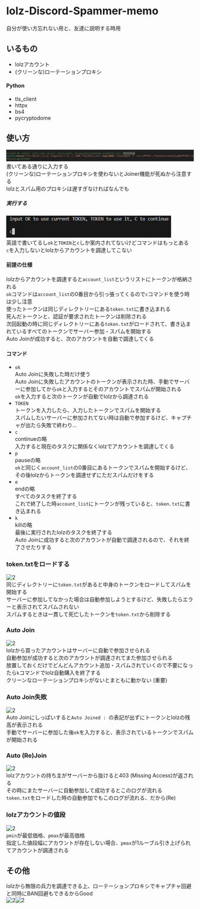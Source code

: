 # lolz-Discord-Spammer-memo
自分が使い方忘れない用と、友達に説明する時用
## いるもの
- lolzアカウント
- (クリーンな)ローテーションプロキシ
#### Python
- tls_client
- httpx
- bs4
- pycryptodome
## 使い方
![0](0.png)  
書いてある通りに入力する  
(クリーンな)ローテーションプロキシを使わないとJoiner機能が死ぬから注意する  
lolzとスパム用のプロキシは遅すぎなければなんでも  
##### 実行する  
![0](1.png)  
英語で書いてるし```ok```と```TOKEN```と```c```しか案内されてないけどコマンドはもっとある  
```c```を入力しないとlolzからアカウントを調達してこない
#### 前提の仕様
lolzからアカウントを調達すると```account_list```というリストにトークンが格納される  
```ok```コマンドは```account_list```の0番目から引っ張ってくるので```c```コマンドを使う時は少し注意  
使ったトークンは同じディレクトリーにある```token.txt```に書き込まれる  
死んだトークンと、認証が要求されたトークンは削除される  
次回起動の時に同じディレクトリーにある```token.txt```がロードされて、書き込まれているすべてのトークンでサーバー参加・スパムを開始する  
Auto Joinが成功すると、次のアカウントを自動で調達してくる
#### コマンド
- ```ok```  
  Auto Joinに失敗した時だけ使う  
  Auto Joinに失敗したアカウントのトークンが表示された時、手動でサーバーに参加してから```ok```と入力するとそのアカウントでスパムが開始される  
  ```ok```を入力すると次のトークンが自動でlolzから調達される  
- ```TOKEN```  
  トークンを入力したら、入力したトークンでスパムを開始する  
  スパムしたいサーバーに参加されてない時は自動で参加するけど、キャプチャが出たら失敗で終わり...  
- ```c```  
  continueの略  
  入力すると現在のタスクに関係なくlolzでアカウントを調達してくる  
- ```p```  
  pauseの略  
  ```ok```と同じく```account_list```の0番目にあるトークンでスパムを開始するけど、その後lolzからトークンを調達せずにただスパムだけをする  
- ```e```  
  endの略  
  すべてのタスクを終了する  
  これで終了した時```account_list```にトークンが残っていると、```token.txt```に書き込まれる
- ```k```  
  killの略  
  最後に実行されたlolzのタスクを終了する  
  Auto Joinに成功すると次のアカウントが自動で調達されるので、それを終了させたりする  
### token.txtをロードする
![2](2.png)  
同じディレクトリーに```token.txt```があると中身のトークンをロードしてスパムを開始する  
サーバーに参加してなかった場合は自動参加しようとするけど、失敗したらエラーと表示されてスパムされない  
スパムするときは一貫して死亡したトークンを```token.txt```から削除する  
### Auto Join
![2](3.png)  
lolzから買ったアカウントはサーバーに自動で参加させられる  
自動参加が成功すると次のアカウントが調達されてまた参加させられる  
放置しておくだけでどんどんアカウント追加・スパムされていくので不要になったら```k```コマンドでlolz自動購入を終了する  
クリーンなローテーションプロキシがないとまともに動かない (重要)  
### Auto Join失敗
![2](7.png)  
Auto Joinにしっぱいすると```Auto Joined : ```の表記が出ずにトークンとlolzの残高が表示される  
手動でサーバーに参加した後```ok```を入力すると、表示されているトークンでスパムが開始される
### Auto (Re)Join  
![2](4.png)  
lolzアカウントの持ち主がサーバーから抜けると403 (Missing Access)が返される  
その時にまたサーバーに自動参加して成功するとこのログが流れる  
```token.txt```をロードした時の自動参加でもこのログが流れる、だから(Re)  
### lolzアカウントの値段  
![2](5.png)  
```pmin```が最低価格、```pmax```が最高価格  
指定した値段幅にアカウントが存在しない場合、```pmax```が1ルーブル引き上げられてアカウントが調達される  
## その他
lolzから無限の兵力を調達できる上、ローテーションプロキシでキャプチャ回避と同時にBAN回避もできるからGood  
![2](8.png)![2](6.png)
